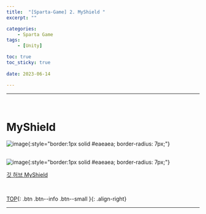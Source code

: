 ```yaml
---
title:  "[Sparta-Game] 2. MyShield "
excerpt: ""

categories:
    - Sparta Game
tags:
    - [Unity]

toc: true
toc_sticky: true
 
date: 2023-06-14

---
```

- - -
<br>

#   MyShield

![image](https://github.com/levell1/levell1.github.io/assets/96651722/13625ef1-c301-41d7-b57d-9a0d64aef059){:style="border:1px solid #eaeaea; border-radius: 7px;"}  
<br>

![image](https://github.com/levell1/levell1.github.io/assets/96651722/332e5d86-9514-417f-8d75-bb446fa54d73){:style="border:1px solid #eaeaea; border-radius: 7px;"}  

[깃 허브 MyShield](https://github.com/levell1/Games/tree/main/MyShield)

<br>

[TOP](#){: .btn .btn--info .btn--small }{: .align-right}
<br>
- - -
